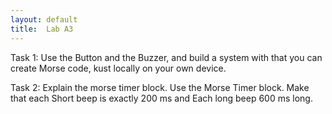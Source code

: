 ```yaml
---
layout: default
title:  Lab A3
---
```




Task 1:
Use the Button and the Buzzer, and build a system with that you can create Morse code, kust locally on your own device.


Task 2:
Explain the morse timer block.
Use the Morse Timer block. Make that each Short beep is exactly 200 ms and Each long beep 600 ms long. 

